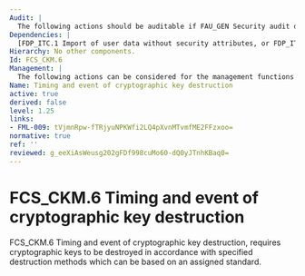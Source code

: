 ```yaml
---
Audit: |
  The following actions should be auditable if FAU_GEN Security audit data generation is included in the PP, PP-Module, functional package or ST: a) minimal: Success and failure of the activity; b) basic: The object attribute(s), and object value(s) excluding any sensitive information.
Dependencies: |
  [FDP_ITC.1 Import of user data without security attributes, or FDP_ITC.2 Import of user data with security attributes, or FCS_CKM.1 Cryptographic key generation]
Hierarchy: No other components.
Id: FCS_CKM.6
Management: |
  The following actions can be considered for the management functions in FMT: a) there are no management activities foreseen.
Name: Timing and event of cryptographic key destruction
active: true
derived: false
level: 1.25
links:
- FML-009: tVjmnRpw-fTRjyuNPKWfi2LQ4pXvnMTvmfME2FFzxoo=
normative: true
ref: ''
reviewed: g_eeXiAsWeusg202gFDf998cuMo60-dQ0yJTnhKBaq0=
---
```


# FCS_CKM.6 Timing and event of cryptographic key destruction

FCS_CKM.6 Timing and event of cryptographic key destruction, requires cryptographic keys to be destroyed in accordance with specified destruction methods which can be based on an assigned standard.